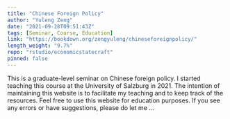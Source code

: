 ```yaml
---
title: "Chinese Foreign Policy"
author: "Yuleng Zeng"
date: "2021-09-28T09:51:43Z"
tags: [Seminar, Course, Education]
link: "https://bookdown.org/zengyuleng/chineseforeignpolicy/"
length_weight: "9.7%"
repo: "rstudio/economicstatecraft"
pinned: false
---
```


This is a graduate-level seminar on Chinese foreign policy. I started teaching this course at the University of Salzburg in 2021. The intention of maintaining this website is to facilitate my teaching and to keep track of the resources. Feel free to use this website for education purposes. If you see any errors or have suggestions, please do let me ...
